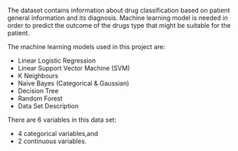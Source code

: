 The dataset contains information about drug classification based on patient general information and its diagnosis. Machine learning model is needed in order to predict the outcome of the drugs type that might be suitable for the patient.

The machine learning models used in this project are:

- Linear Logistic Regression
- Linear Support Vector Machine (SVM)
- K Neighbours
- Naive Bayes (Categorical & Gaussian)
- Decision Tree
- Random Forest
- Data Set Description

There are 6 variables in this data set:

- 4 categorical variables,and
- 2 continuous variables.
